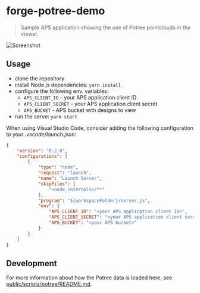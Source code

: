 # forge-potree-demo

> Sample APS application showing the use of Potree pointclouds in the viewer.

![Screenshot](./screenshot.png)

## Usage

- clone the repository
- install Node.js dependencies: `yarn install`
- configure the following env. variables:
  - `APS_CLIENT_ID` - your APS application client ID
  - `APS_CLIENT_SECRET` - your APS application client secret
  - `APS_BUCKET` - APS bucket with designs to view
- run the serve: `yarn start`

When using Visual Studio Code, consider adding the following configuration to your _.vscode/launch.json_:

```json
{
    "version": "0.2.0",
    "configurations": [
        {
            "type": "node",
            "request": "launch",
            "name": "Launch Server",
            "skipFiles": [
                "<node_internals>/**"
            ],
            "program": "${workspaceFolder}/server.js",
            "env": {
                "APS_CLIENT_ID": "<your APS application client ID>",
                "APS_CLIENT_SECRET": "<your APS application client secret>",
                "APS_BUCKET": "<your APS bucket>"
            }
        }
    ]
}
```

## Development

For more information about how the Potree data is loaded here, see [public/scripts/potree/README.md](./public/scripts/potree/README.md).